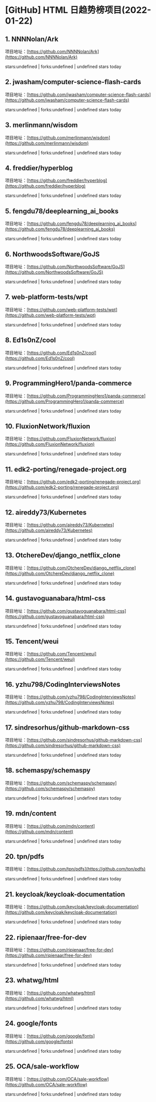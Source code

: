 # [GitHub] HTML 日趋势榜项目(2022-01-22)

## 1. NNNNolan/Ark 

项目地址：[https://github.com/NNNNolan/Ark](https://github.com/NNNNolan/Ark)

stars:undefined | forks:undefined | undefined stars today 



## 2. jwasham/computer-science-flash-cards 

项目地址：[https://github.com/jwasham/computer-science-flash-cards](https://github.com/jwasham/computer-science-flash-cards)

stars:undefined | forks:undefined | undefined stars today 



## 3. merlinmann/wisdom 

项目地址：[https://github.com/merlinmann/wisdom](https://github.com/merlinmann/wisdom)

stars:undefined | forks:undefined | undefined stars today 



## 4. freddier/hyperblog 

项目地址：[https://github.com/freddier/hyperblog](https://github.com/freddier/hyperblog)

stars:undefined | forks:undefined | undefined stars today 



## 5. fengdu78/deeplearning_ai_books 

项目地址：[https://github.com/fengdu78/deeplearning_ai_books](https://github.com/fengdu78/deeplearning_ai_books)

stars:undefined | forks:undefined | undefined stars today 



## 6. NorthwoodsSoftware/GoJS 

项目地址：[https://github.com/NorthwoodsSoftware/GoJS](https://github.com/NorthwoodsSoftware/GoJS)

stars:undefined | forks:undefined | undefined stars today 



## 7. web-platform-tests/wpt 

项目地址：[https://github.com/web-platform-tests/wpt](https://github.com/web-platform-tests/wpt)

stars:undefined | forks:undefined | undefined stars today 



## 8. Ed1s0nZ/cool 

项目地址：[https://github.com/Ed1s0nZ/cool](https://github.com/Ed1s0nZ/cool)

stars:undefined | forks:undefined | undefined stars today 



## 9. ProgrammingHero1/panda-commerce 

项目地址：[https://github.com/ProgrammingHero1/panda-commerce](https://github.com/ProgrammingHero1/panda-commerce)

stars:undefined | forks:undefined | undefined stars today 



## 10. FluxionNetwork/fluxion 

项目地址：[https://github.com/FluxionNetwork/fluxion](https://github.com/FluxionNetwork/fluxion)

stars:undefined | forks:undefined | undefined stars today 



## 11. edk2-porting/renegade-project.org 

项目地址：[https://github.com/edk2-porting/renegade-project.org](https://github.com/edk2-porting/renegade-project.org)

stars:undefined | forks:undefined | undefined stars today 



## 12. aireddy73/Kubernetes 

项目地址：[https://github.com/aireddy73/Kubernetes](https://github.com/aireddy73/Kubernetes)

stars:undefined | forks:undefined | undefined stars today 



## 13. OtchereDev/django_netflix_clone 

项目地址：[https://github.com/OtchereDev/django_netflix_clone](https://github.com/OtchereDev/django_netflix_clone)

stars:undefined | forks:undefined | undefined stars today 



## 14. gustavoguanabara/html-css 

项目地址：[https://github.com/gustavoguanabara/html-css](https://github.com/gustavoguanabara/html-css)

stars:undefined | forks:undefined | undefined stars today 



## 15. Tencent/weui 

项目地址：[https://github.com/Tencent/weui](https://github.com/Tencent/weui)

stars:undefined | forks:undefined | undefined stars today 



## 16. yzhu798/CodingInterviewsNotes 

项目地址：[https://github.com/yzhu798/CodingInterviewsNotes](https://github.com/yzhu798/CodingInterviewsNotes)

stars:undefined | forks:undefined | undefined stars today 



## 17. sindresorhus/github-markdown-css 

项目地址：[https://github.com/sindresorhus/github-markdown-css](https://github.com/sindresorhus/github-markdown-css)

stars:undefined | forks:undefined | undefined stars today 



## 18. schemaspy/schemaspy 

项目地址：[https://github.com/schemaspy/schemaspy](https://github.com/schemaspy/schemaspy)

stars:undefined | forks:undefined | undefined stars today 



## 19. mdn/content 

项目地址：[https://github.com/mdn/content](https://github.com/mdn/content)

stars:undefined | forks:undefined | undefined stars today 



## 20. tpn/pdfs 

项目地址：[https://github.com/tpn/pdfs](https://github.com/tpn/pdfs)

stars:undefined | forks:undefined | undefined stars today 



## 21. keycloak/keycloak-documentation 

项目地址：[https://github.com/keycloak/keycloak-documentation](https://github.com/keycloak/keycloak-documentation)

stars:undefined | forks:undefined | undefined stars today 



## 22. ripienaar/free-for-dev 

项目地址：[https://github.com/ripienaar/free-for-dev](https://github.com/ripienaar/free-for-dev)

stars:undefined | forks:undefined | undefined stars today 



## 23. whatwg/html 

项目地址：[https://github.com/whatwg/html](https://github.com/whatwg/html)

stars:undefined | forks:undefined | undefined stars today 



## 24. google/fonts 

项目地址：[https://github.com/google/fonts](https://github.com/google/fonts)

stars:undefined | forks:undefined | undefined stars today 



## 25. OCA/sale-workflow 

项目地址：[https://github.com/OCA/sale-workflow](https://github.com/OCA/sale-workflow)

stars:undefined | forks:undefined | undefined stars today 



